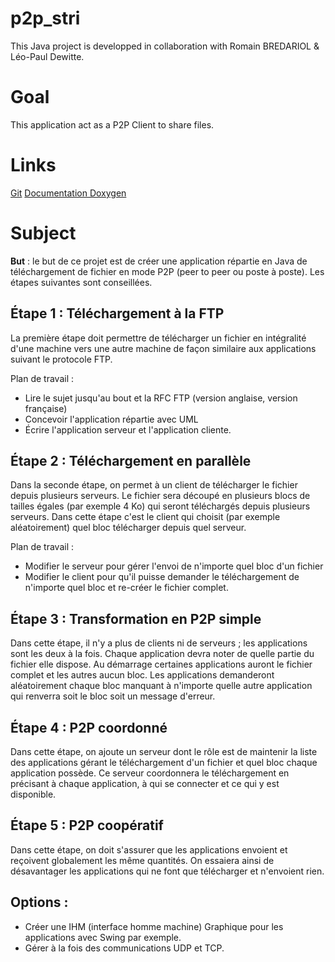 # p2p_stri

This Java project is developped in collaboration with Romain BREDARIOL & Léo-Paul Dewitte.

# Goal

This application act as a P2P Client to share files.

# Links
[Git](https://github.com/sebastienPoussard/p2p_stri)
[Documentation Doxygen](https://pouseb.fr/P2P/index.html)

# Subject

**But** : le but de ce projet est de créer une application répartie en Java de téléchargement de fichier en mode P2P (peer to peer ou poste à poste).
Les étapes suivantes sont conseillées.
## Étape 1 : Téléchargement à la FTP

La première étape doit permettre de télécharger un fichier en intégralité d'une machine vers une autre machine de façon similaire aux applications suivant le protocole FTP.

Plan de travail :

- Lire le sujet jusqu'au bout et la RFC FTP (version anglaise, version française)
- Concevoir l'application répartie avec UML
- Écrire l'application serveur et l'application cliente.

## Étape 2 : Téléchargement en parallèle

Dans la seconde étape, on permet à un client de télécharger le fichier depuis plusieurs serveurs.
Le fichier sera découpé en plusieurs blocs de tailles égales (par exemple 4 Ko) qui seront téléchargés depuis plusieurs serveurs.
Dans cette étape c'est le client qui choisit (par exemple aléatoirement) quel bloc télécharger depuis quel serveur.

Plan de travail :

- Modifier le serveur pour gérer l'envoi de n'importe quel bloc d'un fichier
- Modifier le client pour qu'il puisse demander le téléchargement de n'importe quel bloc et re-créer le fichier complet.

## Étape 3 : Transformation en P2P simple

Dans cette étape, il n'y a plus de clients ni de serveurs ; les applications sont les deux à la fois.
Chaque application devra noter de quelle partie du fichier elle dispose. Au démarrage certaines applications auront le fichier complet et les autres aucun bloc.
Les applications demanderont aléatoirement chaque bloc manquant à n'importe quelle autre application qui renverra soit le bloc soit un message d'erreur.

## Étape 4 : P2P coordonné

Dans cette étape, on ajoute un serveur dont le rôle est de maintenir la liste des applications gérant le téléchargement d'un fichier et quel bloc chaque application possède.
Ce serveur coordonnera le téléchargement en précisant à chaque application, à qui se connecter et ce qui y est disponible.

## Étape 5 : P2P coopératif

Dans cette étape, on doit s'assurer que les applications envoient et reçoivent globalement les même quantités.
On essaiera ainsi de désavantager les applications qui ne font que télécharger et n'envoient rien.

## Options :

- Créer une IHM (interface homme machine) Graphique pour les applications avec Swing par exemple.
- Gérer à la fois des communications UDP et TCP.
